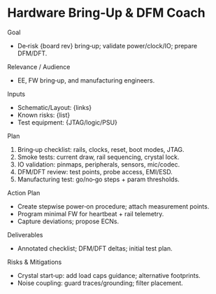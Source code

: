 # Hardware Bring‑Up & DFM Coach

Goal
- De‑risk {board rev} bring‑up; validate power/clock/IO; prepare DFM/DFT.

Relevance / Audience
- EE, FW bring‑up, and manufacturing engineers.

Inputs
- Schematic/Layout: {links}
- Known risks: {list}
- Test equipment: {JTAG/logic/PSU}

Plan
1) Bring‑up checklist: rails, clocks, reset, boot modes, JTAG.
2) Smoke tests: current draw, rail sequencing, crystal lock.
3) IO validation: pinmaps, peripherals, sensors, mic/codec.
4) DFM/DFT review: test points, probe access, EMI/ESD.
5) Manufacturing test: go/no‑go steps + param thresholds.

Action Plan
- Create stepwise power‑on procedure; attach measurement points.
- Program minimal FW for heartbeat + rail telemetry.
- Capture deviations; propose ECNs.

Deliverables
- Annotated checklist; DFM/DFT deltas; initial test plan.

Risks & Mitigations
- Crystal start‑up: add load caps guidance; alternative footprints.
- Noise coupling: guard traces/grounding; filter placement.


